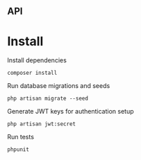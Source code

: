 ## API

# Install

Install dependencies
```
composer install
```

Run database migrations and seeds
```
php artisan migrate --seed
```

Generate JWT keys for authentication setup
```
php artisan jwt:secret
```

Run tests 
```
phpunit
```


